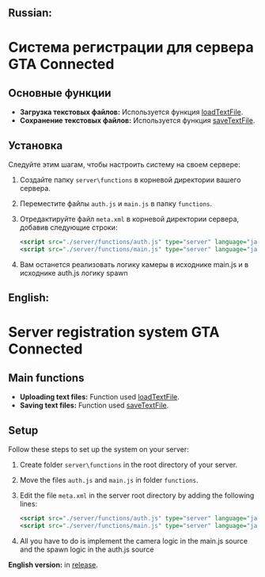 
## Russian:

# Система регистрации для сервера GTA Connected

## Основные функции

- **Загрузка текстовых файлов:** Используется функция [loadTextFile](https://wiki.gtaconnected.com/loadTextFile).
- **Сохранение текстовых файлов:** Используется функция [saveTextFile](https://wiki.gtaconnected.com/saveTextFile).

## Установка

Следуйте этим шагам, чтобы настроить систему на своем сервере:

1. Создайте папку `server\functions` в корневой директории вашего сервера.

2. Переместите файлы `auth.js` и `main.js` в папку `functions`.

3. Отредактируйте файл `meta.xml` в корневой директории сервера, добавив следующие строки:

   ```xml
   <script src="./server/functions/auth.js" type="server" language="javascript" />
   <script src="./server/functions/main.js" type="server" language="javascript" />

4. Вам останется реализовать логику камеры в исходнике main.js и в исходнике auth.js логику spawn

   

## English:

# Server registration system GTA Connected

## Main functions

- **Uploading text files:** Function used [loadTextFile](https://wiki.gtaconnected.com/loadTextFile).
- **Saving text files:** Function used [saveTextFile](https://wiki.gtaconnected.com/saveTextFile).

## Setup

Follow these steps to set up the system on your server:

1. Create folder `server\functions` in the root directory of your server.

2. Move the files `auth.js` and `main.js` in folder `functions`.

3. Edit the file `meta.xml` in the server root directory by adding the following lines:

   ```xml
   <script src="./server/functions/auth.js" type="server" language="javascript" />
   <script src="./server/functions/main.js" type="server" language="javascript" />

4. All you have to do is implement the camera logic in the main.js source and the spawn logic in the auth.js source

**English version:** in [release](https://github.com/alexanderbatrakov98/Registration-system/releases/tag/englishver). 
